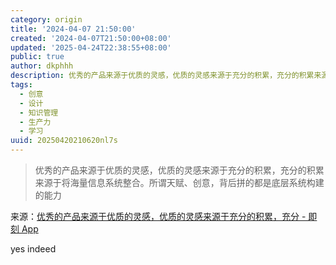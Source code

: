 ```yaml
---
category: origin
title: '2024-04-07 21:50:00'
created: '2024-04-07T21:50:00+08:00'
updated: '2025-04-24T22:38:55+08:00'
public: true
author: dkphhh
description: 优秀的产品来源于优质的灵感，优质的灵感来源于充分的积累，充分的积累来源于将海量信息系统整合。所谓天赋、创意……
tags:
  - 创意
  - 设计
  - 知识管理
  - 生产力
  - 学习
uuid: 20250420210620nl7s
---
```


> 优秀的产品来源于优质的灵感，优质的灵感来源于充分的积累，充分的积累来源于将海量信息系统整合。所谓天赋、创意，背后拼的都是底层系统构建的能力

来源：[优秀的产品来源于优质的灵感，优质的灵感来源于充分的积累，充分 - 即刻 App](https://m.okjike.com/originalPosts/660dff823b9c66cae491687e?s=eyJ1IjoiNTczZGQ0NTAzZmY3ZWIxMTAwMGFhY2E4IiwiZCI6MX0%3D)

yes indeed
